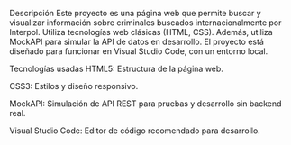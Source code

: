 Descripción
Este proyecto es una página web que permite buscar y visualizar información sobre criminales buscados internacionalmente por Interpol. Utiliza tecnologías web clásicas (HTML, CSS). Además, utiliza MockAPI para simular la API de datos en desarrollo. El proyecto está diseñado para funcionar en Visual Studio Code, con un entorno local.

Tecnologías usadas
HTML5: Estructura de la página web.

CSS3: Estilos y diseño responsivo.

MockAPI: Simulación de API REST para pruebas y desarrollo sin backend real.

Visual Studio Code: Editor de código recomendado para desarrollo.
